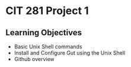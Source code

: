 # CIT 281 Project 1

## Learning Objectives

- Basic Unix Shell commands
- Install and Configure Gut using the Unix Shell
- Github overview
